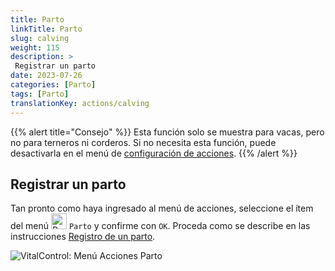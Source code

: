 ```yaml
---
title: Parto
linkTitle: Parto
slug: calving
weight: 115
description: >
 Registrar un parto
date: 2023-07-26
categories: [Parto]
tags: [Parto]
translationKey: actions/calving
---
```

{{% alert title="Consejo" %}}
Esta función solo se muestra para vacas, pero no para terneros ni corderos.
Si no necesita esta función, puede desactivarla en el menú de [configuración de acciones](../settings/).
{{% /alert %}}

## Registrar un parto

Tan pronto como haya ingresado al menú de acciones, seleccione el ítem del menú <img src="/icons/actions/calving.svg" width="25" align="bottom" alt="Parto"  alt="Parto"/> `Parto` y confirme con `OK`. Proceda como se describe en las instrucciones [Registro de un parto](/es/docs/new/calving/).

   ![VitalControl: Menú Acciones Parto](../images/calving.png "Parto")

